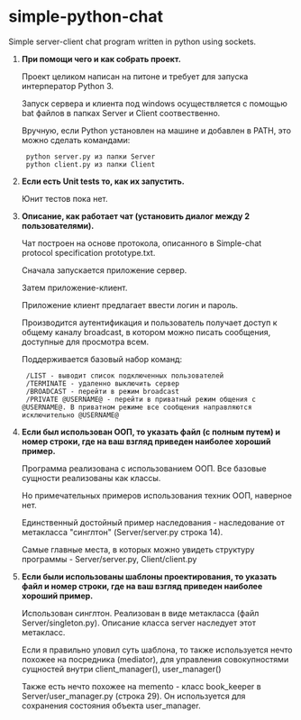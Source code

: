 # simple-python-chat
Simple server-client chat program written in python using sockets.

1. **При помощи чего и как собрать проект.**

	Проект целиком написан на питоне и требует для запуска интерператор Python 3.
	
	Запуск сервера и клиента под windows осуществляется c помощью bat файлов в папках Server и Client соотвественно.
	
	Вручную, если Python установлен на машине и добавлен в PATH, это можно сделать командами:
	
		python server.py из папки Server
		python client.py из папки Client
2. **Если есть Unit tests то, как их запустить.**

	Юнит тестов пока нет.
	
3. **Описание, как работает чат (установить диалог между 2 пользователями).**

	Чат построен на основе протокола, описанного в Simple-chat protocol specification prototype.txt.
	
	Сначала запускается приложение сервер.
	
	Затем приложение-клиент.
	
	Приложение клиент предлагает ввести логин и пароль.
	
	Производится аутентификация и пользователь получает доступ к общему каналу broadcast, в котором можно писать сообщения, доступные для просмотра всем.
	
	Поддерживается базовый набор команд:
	
		/LIST - выводит список подключенных пользователей
		/TERMINATE - удаленно выключить сервер
		/BROADCAST - перейти в режим broadcast
		/PRIVATE @USERNAME@ - перейти в приватный режим общения с @USERNAME@. В приватном режиме все сообщения направляются исключительно @USERNAME@
	
4. **Если был использован ООП, то указать файл (с полным путем) и номер строки, где на ваш взгляд приведен наиболее хороший пример.**

	Программа реализована с использованием ООП. Все базовые сущности реализованы как классы.
	
	Но примечательных примеров использования техник ООП, наверное нет.
	
	Единственный достойный пример наследования - наследование от метакласса "синглтон" (Server/server.py строка 14).
	
	Самые главные места, в которых можно увидеть структуру программы - Server/server.py, Client/client.py
	
5. **Если были использованы шаблоны проектирования, то указать файл и номер строки, где на ваш взгляд приведен наиболее хороший пример.**

	Использован синглтон. Реализован в виде метакласса (файл Server/singleton.py). Описание класса server наследует этот метакласс.
	
	Если я правильно уловил суть шаблона, то также используется нечто похожее на посредника (mediator), для управления совокупностями сущностей внутри client_manager(), user_manager()
	
	Также есть нечто похожее на memento - класс book_keeper в Server/user_manager.py (строка 29). Он используется для сохранения состояния объекта user_manager.



